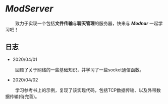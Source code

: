 # _ModServer_

&#160; &#160; &#160; &#160; 致力于实现一个包括**文件传输**与**聊天管理**的服务器，快来与 _**Modnar**_ 一起学习吧！

## 日志

- 2020/04/01

&#160; &#160; &#160; &#160; 回顾了关于网络的一些基础知识，并学习了一些socket通信函数。

- 2020/04/02

&#160; &#160; &#160; &#160; 学习参考书上的示例，复现了该实现代码，包括TCP数据传输、以及外带数据传输(待完善)。

